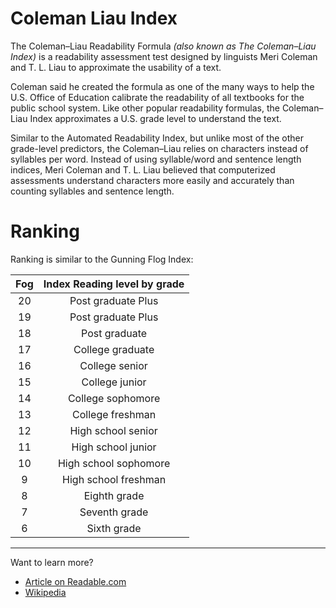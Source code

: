 # Coleman Liau Index
The Coleman–Liau Readability Formula _(also known as The Coleman–Liau Index)_ is a readability assessment test designed by linguists Meri Coleman and T. L. Liau to approximate the usability of a text.

Coleman said he created the formula as one of the many ways to help the U.S. Office of Education calibrate the readability of all textbooks for the public school system. Like other popular readability formulas, the Coleman–Liau Index approximates a U.S. grade level to understand the text.

Similar to the Automated Readability Index, but unlike most of the other grade-level predictors, the Coleman–Liau relies on characters instead of syllables per word. Instead of using syllable/word and sentence length indices, Meri Coleman and T. L. Liau believed that computerized assessments understand characters more easily and accurately than counting syllables and sentence length.

# Ranking
Ranking is similar to the Gunning Flog Index:

Fog | Index	Reading level by grade
:---: | :---:
20	| Post graduate Plus
19	| Post graduate Plus
18	| Post graduate
17	| College graduate
16 |	College senior
15 |	College junior
14 |	College sophomore
13 |	College freshman
12 |	High school senior
11 |	High school junior
10 |	High school sophomore
9 |	High school freshman
8 |	Eighth grade
7 |	Seventh grade
6 |	Sixth grade

<hr/>

Want to learn more?<br/>
- <a target="_blank" href="https://readable.com/blog/the-coleman-liau-index/">Article on Readable.com</a>
- <a target="_blank" href="https://en.wikipedia.org/wiki/Coleman%E2%80%93Liau_index">Wikipedia</a>
